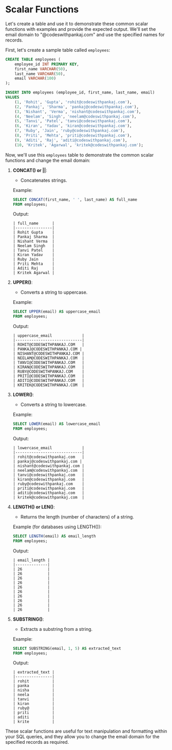 # Scalar Functions

Let's create a table and use it to demonstrate these common scalar functions with examples and provide the expected output. We'll set the email domain to "@codeswithpankaj.com" and use the specified names for records.

First, let's create a sample table called `employees`:

```sql
CREATE TABLE employees (
    employee_id INT PRIMARY KEY,
    first_name VARCHAR(50),
    last_name VARCHAR(50),
    email VARCHAR(100)
);

INSERT INTO employees (employee_id, first_name, last_name, email)
VALUES
    (1, 'Rohit', 'Gupta', 'rohit@codeswithpankaj.com'),
    (2, 'Pankaj', 'Sharma', 'pankaj@codeswithpankaj.com'),
    (3, 'Nishant', 'Verma', 'nishant@codeswithpankaj.com'),
    (4, 'Neelam', 'Singh', 'neelam@codeswithpankaj.com'),
    (5, 'Tanvi', 'Patel', 'tanvi@codeswithpankaj.com'),
    (6, 'Kiran', 'Yadav', 'kiran@codeswithpankaj.com'),
    (7, 'Ruby', 'Jain', 'ruby@codeswithpankaj.com'),
    (8, 'Priti', 'Mehta', 'priti@codeswithpankaj.com'),
    (9, 'Aditi', 'Raj', 'aditi@codeswithpankaj.com'),
    (10, 'Kritek', 'Agarwal', 'kritek@codeswithpankaj.com');
```

Now, we'll use this `employees` table to demonstrate the common scalar functions and change the email domain:

1. **CONCAT() or ||**:
   - Concatenates strings.

   Example:
   ```sql
   SELECT CONCAT(first_name, ' ', last_name) AS full_name
   FROM employees;
   ```

   Output:
   ```
   | full_name      |
   |----------------|
   | Rohit Gupta    |
   | Pankaj Sharma  |
   | Nishant Verma  |
   | Neelam Singh   |
   | Tanvi Patel    |
   | Kiran Yadav    |
   | Ruby Jain      |
   | Priti Mehta    |
   | Aditi Raj      |
   | Kritek Agarwal |
   ```

2. **UPPER()**:
   - Converts a string to uppercase.

   Example:
   ```sql
   SELECT UPPER(email) AS uppercase_email
   FROM employees;
   ```

   Output:
   ```
   | uppercase_email             |
   |-----------------------------|
   | ROHIT@CODESWITHPANKAJ.COM   |
   | PANKAJ@CODESWITHPANKAJ.COM |
   | NISHANT@CODESWITHPANKAJ.COM |
   | NEELAM@CODESWITHPANKAJ.COM  |
   | TANVI@CODESWITHPANKAJ.COM   |
   | KIRAN@CODESWITHPANKAJ.COM   |
   | RUBY@CODESWITHPANKAJ.COM    |
   | PRITI@CODESWITHPANKAJ.COM   |
   | ADITI@CODESWITHPANKAJ.COM   |
   | KRITEK@CODESWITHPANKAJ.COM  |
   ```

3. **LOWER()**:
   - Converts a string to lowercase.

   Example:
   ```sql
   SELECT LOWER(email) AS lowercase_email
   FROM employees;
   ```

   Output:
   ```
   | lowercase_email             |
   |-----------------------------|
   | rohit@codeswithpankaj.com   |
   | pankaj@codeswithpankaj.com |
   | nishant@codeswithpankaj.com |
   | neelam@codeswithpankaj.com  |
   | tanvi@codeswithpankaj.com   |
   | kiran@codeswithpankaj.com   |
   | ruby@codeswithpankaj.com    |
   | priti@codeswithpankaj.com   |
   | aditi@codeswithpankaj.com   |
   | kritek@codeswithpankaj.com  |
   ```

4. **LENGTH() or LEN()**:
   - Returns the length (number of characters) of a string.

   Example (for databases using LENGTH()):
   ```sql
   SELECT LENGTH(email) AS email_length
   FROM employees;
   ```

   Output:
   ```
   | email_length |
   |--------------|
   | 26           |
   | 26           |
   | 26           |
   | 26           |
   | 26           |
   | 26           |
   | 26           |
   | 26           |
   | 26           |
   | 26           |
   ```

5. **SUBSTRING()**:
   - Extracts a substring from a string.

   Example:
   ```sql
   SELECT SUBSTRING(email, 1, 5) AS extracted_text
   FROM employees;
   ```

   Output:
   ```
   | extracted_text |
   |----------------|
   | rohit          |
   | panka          |
   | nisha          |
   | neela          |
   | tanvi          |
   | kiran          |
   | ruby@          |
   | priti          |
   | aditi          |
   | krite          |
   ```

These scalar functions are useful for text manipulation and formatting within your SQL queries, and they allow you to change the email domain for the specified records as required.
